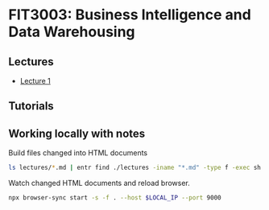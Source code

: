 # FIT3003: Business Intelligence and Data Warehousing

## Lectures

- [Lecture 1](/lectures/lecture-01.md)

## Tutorials

## Working locally with notes

Build files changed into HTML documents

```bash
ls lectures/*.md | entr find ./lectures -iname "*.md" -type f -exec sh -c 'pandoc --katex -s "${0}" -o "./build/$(basename ${0%.md}.html)"' {} \;
```

Watch changed HTML documents and reload browser.

```bash
npx browser-sync start -s -f . --host $LOCAL_IP --port 9000
```
